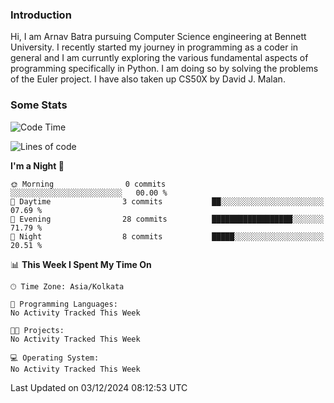 ### Introduction
Hi, I am Arnav Batra pursuing Computer Science engineering at Bennett University. I recently started my journey in programming as a coder in general and I am curruntly exploring the various fundamental aspects of programming specifically in Python. 
I am doing so by solving the problems of the Euler project. 
I have also taken up CS50X by David J. Malan.

### Some Stats
<!--START_SECTION:waka-->
![Code Time](http://img.shields.io/badge/Code%20Time-17%20hrs%2018%20mins-blue)

![Lines of code](https://img.shields.io/badge/From%20Hello%20World%20I%27ve%20Written-24.1%20thousand%20lines%20of%20code-blue)

**I'm a Night 🦉** 

```text
🌞 Morning                0 commits           ░░░░░░░░░░░░░░░░░░░░░░░░░   00.00 % 
🌆 Daytime                3 commits           ██░░░░░░░░░░░░░░░░░░░░░░░   07.69 % 
🌃 Evening                28 commits          ██████████████████░░░░░░░   71.79 % 
🌙 Night                  8 commits           █████░░░░░░░░░░░░░░░░░░░░   20.51 % 
```


📊 **This Week I Spent My Time On** 

```text
🕑︎ Time Zone: Asia/Kolkata

💬 Programming Languages: 
No Activity Tracked This Week

🐱‍💻 Projects: 
No Activity Tracked This Week

💻 Operating System: 
No Activity Tracked This Week
```


 Last Updated on 03/12/2024 08:12:53 UTC
<!--END_SECTION:waka-->
